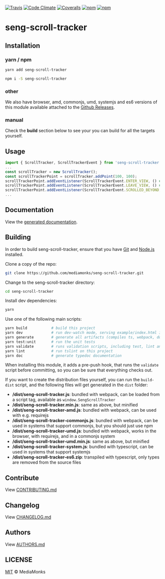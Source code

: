 [![Travis](https://img.shields.io/travis/mediamonks/seng-scroll-tracker.svg?maxAge=2592000)](https://travis-ci.org/mediamonks/seng-scroll-tracker)
[![Code Climate](https://img.shields.io/codeclimate/github/mediamonks/seng-scroll-tracker.svg?maxAge=2592000)](https://codeclimate.com/github/mediamonks/seng-scroll-tracker)
[![Coveralls](https://img.shields.io/coveralls/mediamonks/seng-scroll-tracker.svg?maxAge=2592000)](https://coveralls.io/github/mediamonks/seng-scroll-tracker?branch=master)
[![npm](https://img.shields.io/npm/v/seng-scroll-tracker.svg?maxAge=2592000)](https://www.npmjs.com/package/seng-scroll-tracker)
[![npm](https://img.shields.io/npm/dm/seng-scroll-tracker.svg?maxAge=2592000)](https://www.npmjs.com/package/seng-scroll-tracker)

# seng-scroll-tracker

## Installation

### yarn / npm

```sh
yarn add seng-scroll-tracker
```

```sh
npm i -S seng-scroll-tracker
```

### other

We also have browser, amd, commonjs, umd, systemjs and es6 versions of
this module available attached to the [Github Releases](https://github.com/mediamonks/seng-scroll-tracker/releases).

<!---

Note: The below cannot be used yet, as there is no way to link to a
specific version yet without updating this readme manually after each
new version.


### browser

```html
<script src="http://mediamonks-development.s3.amazonaws.com/seng/libs/seng-scroll-tracker/1.2.0/seng-scroll-tracker.min.js"></script>
```
```js
console.log(window.SengScrollTracker)
```

### other

Besides the browser version, there are other versions available for
download as well:

- [browser](http://mediamonks-development.s3.amazonaws.com/seng/libs/seng-scroll-tracker/1.2.0/seng-scroll-tracker.js) (and [minified](http://mediamonks-development.s3.amazonaws.com/seng/libs/seng-scroll-tracker/1.2.0/seng-scroll-tracker.min.js))
- [umd](http://mediamonks-development.s3.amazonaws.com/seng/libs/seng-scroll-tracker/1.2.0/seng-scroll-tracker.js) (and [minified](http://mediamonks-development.s3.amazonaws.com/seng/libs/seng-scroll-tracker/1.2.0/seng-scroll-tracker-umd.min.js))
- [amd](http://mediamonks-development.s3.amazonaws.com/seng/libs/seng-scroll-tracker/1.2.0/seng-scroll-tracker-amd.js)
- [commonjs](http://mediamonks-development.s3.amazonaws.com/seng/libs/seng-scroll-tracker/1.2.0/seng-scroll-tracker-commonjs.js)
- [systemjs](http://mediamonks-development.s3.amazonaws.com/seng/libs/seng-scroll-tracker/1.2.0/seng-scroll-tracker-system.js)
- [es6](http://mediamonks-development.s3.amazonaws.com/seng/libs/seng-scroll-tracker/1.2.0/seng-scroll-tracker-es6.zip)

-->

### manual

Check the **build** section below to see your you can build for all the
targets yourself.

## Usage

```ts
import { ScrollTracker, ScrollTrackerEvent } from 'seng-scroll-tracker';
...
const scrollTracker = new ScrollTracker();
const scrollTrackerPoint = scrollTracker.addPoint(100, 100);
scrollTrackerPoint.addEventListener(ScrollTrackerEvent.ENTER_VIEW, () => {})
scrollTrackerPoint.addEventListener(ScrollTrackerEvent.LEAVE_VIEW, () => {})
scrollTrackerPoint.addEventListener(ScrollTrackerEvent.SCROLLED_BEYOND, () => {})
...
```

## Documentation

View the [generated documentation](http://mediamonks.github.io/seng-scroll-tracker/).


## Building

In order to build seng-scroll-tracker, ensure that you have [Git](http://git-scm.com/downloads)
and [Node.js](http://nodejs.org/) installed.

Clone a copy of the repo:
```sh
git clone https://github.com/mediamonks/seng-scroll-tracker.git
```

Change to the seng-scroll-tracker directory:
```sh
cd seng-scroll-tracker
```

Install dev dependencies:
```sh
yarn
```

Use one of the following main scripts:
```sh
yarn build           # build this project
yarn dev             # run dev-watch mode, serving example/index.html in the browser
yarn generate        # generate all artifacts (compiles ts, webpack, docs and coverage)
yarn test:unit       # run the unit tests
yarn validate        # runs validation scripts, including test, lint and coverage check
yarn lint            # run tslint on this project
yarn doc             # generate typedoc documentation
```

When installing this module, it adds a pre-push hook, that runs the `validate`
script before committing, so you can be sure that everything checks out.

If you want to create the distribution files yourself, you can run the
`build-dist` script, and the following files will get generated in the
`dist` folder:

- **/dist/seng-scroll-tracker.js**: bundled with webpack, can be loaded from
	a script tag, available as `window.SengScrollTracker`
- **/dist/seng-scroll-tracker.min.js**: same as above, but minified
- **/dist/seng-scroll-tracker-amd.js**: bundled with webpack, can be used
	with e.g. requirejs
- **/dist/seng-scroll-tracker-commonjs.js**: bundled with webpack, can be
	used in systems that support commonjs, but you should just use npm
- **/dist/seng-scroll-tracker-umd.js**: bundled with webpack, works in the
	browser, with requirejs, and in a commonjs system
- **/dist/seng-scroll-tracker-umd.min.js**: same as above, but minified
- **/dist/seng-scroll-tracker-system.js**: bundled with typescript, can be
	used in systems	that support systemjs
- **/dist/seng-scroll-tracker-es6.zip**: transpiled with typescript, only
	types are removed from the source files

## Contribute

View [CONTRIBUTING.md](./CONTRIBUTING.md)


## Changelog

View [CHANGELOG.md](./CHANGELOG.md)


## Authors

View [AUTHORS.md](./AUTHORS.md)


## LICENSE

[MIT](./LICENSE) © MediaMonks


